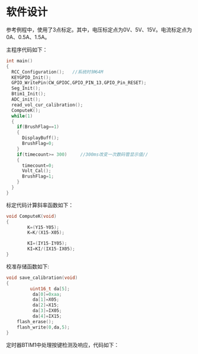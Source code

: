 # 软件设计

参考例程中，使用了3点标定。其中，电压标定点为0V、5V、15V。电流标定点为0A、0.5A、1.5A。

主程序代码如下：

```c
int main()
{
  RCC_Configuration();   //系统时钟64M
  KEYGPIO_Init();
  GPIO_WritePin(CW_GPIOC,GPIO_PIN_13,GPIO_Pin_RESET);
  Seg_Init();
  Btim1_Init();
  ADC_init();
  read_vol_cur_calibration();
  ComputeK();
  while(1)
  {
    if(BrushFlag==1)
    {
      DisplayBuff();
      BrushFlag=0;
    }
    if(timecount>= 300)     //300ms改变一次数码管显示值//
    {
      timecount=0;
      Volt_Cal();
      BrushFlag=1;
    }
  }
}
```

标定代码计算斜率函数如下：

```c
void ComputeK(void)
{
        K=(Y15-Y05);
        K=K/(X15-X05);

        KI=(IY15-IY05);
        KI=KI/(IX15-IX05);
}
```

校准存储函数如下:

```c
void save_calibration(void)
{
         uint16_t da[5];
          da[0]=0xaa;
          da[1]=X05;
          da[2]=X15;
          da[3]=IX05;
          da[4]=IX15;
    flash_erase();
    flash_write(0,da,5);
}
```

定时器BTIM1中处理按键检测及响应，代码如下：

```c

```
